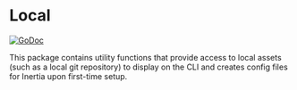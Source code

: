 # Local

[![GoDoc](https://godoc.org/github.com/golang/gddo?status.svg)](https://godoc.org/github.com/ubclaunchpad/inertia/local)

This package contains utility functions that provide access to local assets (such as a local git repository) to display on the CLI and creates config files for Inertia upon first-time setup.
